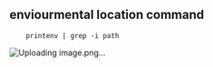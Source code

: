 ## enviourmental location command

        printenv | grep -i path

![Uploading image.png…]()







